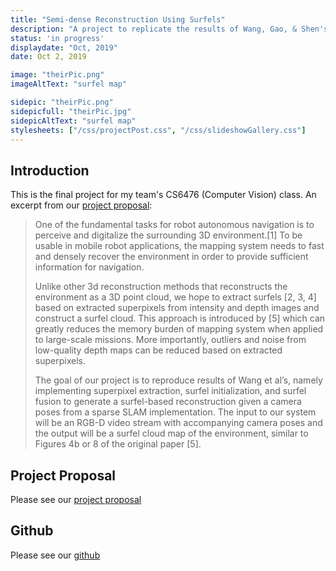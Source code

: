 ```yaml
---
title: "Semi-dense Reconstruction Using Surfels"
description: "A project to replicate the results of Wang, Gao, & Shen's 2019 ICRA paper (image credit to their paper)"
status: 'in progress'
displaydate: "Oct, 2019"
date: Oct 2, 2019

image: "theirPic.png"
imageAltText: "surfel map"

sidepic: "theirPic.png"
sidepicfull: "theirPic.jpg"
sidepicAltText: "surfel map"
stylesheets: ["/css/projectPost.css", "/css/slideshowGallery.css"]
---
```


## Introduction
This is the final project for my team's CS6476 (Computer Vision) class.  An excerpt from our [project proposal](proposal.html):

> One of the fundamental tasks for robot autonomous navigation is to perceive and digitalize the surrounding 3D environment.[1] To be usable in mobile robot applications, the mapping system needs to fast and densely recover the environment in order to provide sufficient information for navigation.
>
> Unlike other 3d reconstruction methods that reconstructs the environment as a 3D point cloud, we hope to extract surfels [2, 3, 4] based on extracted superpixels from intensity and depth images and construct a surfel cloud. This approach is introduced by [5] which can greatly reduces the memory burden of mapping system when applied to large-scale missions. More importantly, outliers and noise from low-quality depth maps can be reduced based on extracted superpixels.
> 
> The goal of our project is to reproduce results of Wang et al’s, namely implementing superpixel extraction, surfel initialization, and surfel fusion to generate a surfel-based reconstruction given a camera poses from a sparse SLAM implementation. The input to our system will be an RGB-D video stream with accompanying camera poses and the output will be a surfel cloud map of the environment, similar to Figures 4b or 8 of the original paper [5].

## Project Proposal
Please see our [project proposal](proposal.html)

## Github
Please see our [github](https://github.com/Alexma3312/Dense-Mapping)